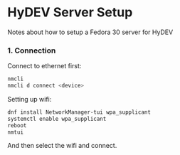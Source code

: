 # HyDEV Server Setup
Notes about how to setup a Fedora 30 server for HyDEV

### 1. Connection

Connect to ethernet first:

```bash
nmcli
nmcli d connect <device>
```

Setting up wifi:

```bash
dnf install NetworkManager-tui wpa_supplicant
systemctl enable wpa_supplicant
reboot
nmtui
```

And then select the wifi and connect.
